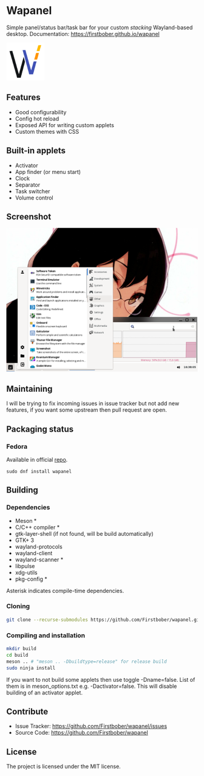 # Wapanel
Simple panel/status bar/task bar for your custom *stacking* Wayland-based desktop.
Documentation: https://firstbober.github.io/wapanel

<img src="/resources/wapa-logo-color.svg?raw=true" width="100" height="100">

## Features
- Good configurability
- Config hot reload
- Exposed API for writing custom applets
- Custom themes with CSS

## Built-in applets
- Activator
- App finder (or menu start)
- Clock
- Separator
- Task switcher
- Volume control

## Screenshot

<img src="/wapanel-example.webp?raw=true" width="640">

## Maintaining
I will be trying to fix incoming issues in issue tracker but not add new features, if you want some upstream then pull request are open.

## Packaging status

### Fedora

Available in official [repo](https://src.fedoraproject.org/rpms/wapanel).

```
sudo dnf install wapanel
```

## Building
### Dependencies
- Meson *
- C/C++ compiler *
- gtk-layer-shell (if not found, will be build automatically)
- GTK+ 3
- wayland-protocols
- wayland-client
- wayland-scanner *
- libpulse
- xdg-utils
- pkg-config *

Asterisk indicates compile-time dependencies.

### Cloning
```sh
git clone --recurse-submodules https://github.com/Firstbober/wapanel.git
```

### Compiling and installation
```sh
mkdir build
cd build
meson .. # "meson .. -Dbuildtype=release" for release build
sudo ninja install
```

If you want to not build some applets then use toggle -Dname=false. List of them is in meson_options.txt e.g. -Dactivator=false. This will disable building of an activator applet.

## Contribute
- Issue Tracker: https://github.com/Firstbober/wapanel/issues
- Source Code: https://github.com/Firstbober/wapanel

## License
The project is licensed under the MIT license.

